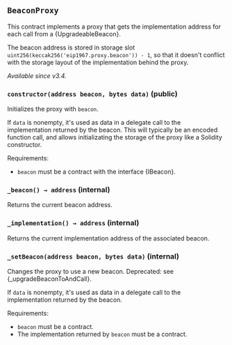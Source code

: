 ## `BeaconProxy`



This contract implements a proxy that gets the implementation address for each call from a {UpgradeableBeacon}.

The beacon address is stored in storage slot `uint256(keccak256('eip1967.proxy.beacon')) - 1`, so that it doesn't
conflict with the storage layout of the implementation behind the proxy.

_Available since v3.4._


### `constructor(address beacon, bytes data)` (public)



Initializes the proxy with `beacon`.

If `data` is nonempty, it's used as data in a delegate call to the implementation returned by the beacon. This
will typically be an encoded function call, and allows initializating the storage of the proxy like a Solidity
constructor.

Requirements:

- `beacon` must be a contract with the interface {IBeacon}.

### `_beacon() → address` (internal)



Returns the current beacon address.

### `_implementation() → address` (internal)



Returns the current implementation address of the associated beacon.

### `_setBeacon(address beacon, bytes data)` (internal)



Changes the proxy to use a new beacon. Deprecated: see {_upgradeBeaconToAndCall}.

If `data` is nonempty, it's used as data in a delegate call to the implementation returned by the beacon.

Requirements:

- `beacon` must be a contract.
- The implementation returned by `beacon` must be a contract.




